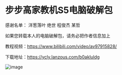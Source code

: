 # 步步高家教机S5电脑破解包
感谢名单：
洋葱落叶
绝世
程俊杰
某哲

如果您转载本人的电脑破解包，请务必把作者信息加上

教程视频：https://www.bilibili.com/video/av97915828/

下载地址：https://ycly.lanzous.com/b0akluldg

![image](http://ycly.work/usr/uploads/2020/04/2183364851.png "image")


